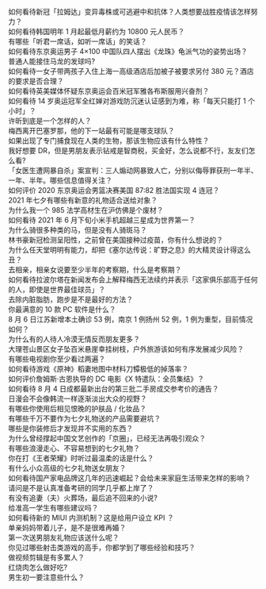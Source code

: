 如何看待新冠「拉姆达」变异毒株或可逃避中和抗体？人类想要战胜疫情该怎样努力？  
如何看待韩国明年 1 月起最低月薪约为 10800 元人民币？  
有哪些「听君一席话，如听一席话」的笑话？  
如何看待东京奥运男子 4×100 中国队四人摆出《龙珠》龟派气功的姿势出场？  
普通人能接住马龙的发球吗?  
如何看待一女子带两孩子入住上海一高级酒店后加被子被要求另付 380 元？酒店的要求是否合理？  
如何看待英美媒体怀疑东京奥运会百米冠军雅各布斯服用兴奋剂？  
如何看待 14 岁奥运冠军全红婵对游戏防沉迷认证感到为难，称「每天只能打 1 个小时」？  
许昕到底是一个怎样的人？  
梅西离开巴塞罗那，他的下一站最有可能是哪支球队？  
如果出现了专门捕食现在人类的生物，那该生物应该有什么特性？  
我好想要 DR，但是男朋友表示钻戒是智商税，买金好，怎么说都不行，友友们怎么看?  
「女医生遭网暴自杀」案宣判：三人煽动网暴致人亡，分别以侮辱罪获刑一年半、一年、半年。哪些信息值得关注？  
如何评价 2020 东京奥运会男篮决赛美国 87:82 胜法国实现 4 连冠？  
2021 年七夕有哪些有新意的礼物适合送给对象？  
为什么我一个 985 法学高材生在沪仿佛是个废材？  
如何看待 2021 年 6 月下旬小米手机超越三星成为世界第一？  
为什么骑很多种类的马，但是没有人骑斑马？  
林书豪新冠检测呈阳性，之前曾在美国接种过疫苗，你有什么想说的？  
为什么任天堂明明有能力，却把《塞尔达传说：旷野之息》的大精灵设计得这么丑？  
去相亲，相亲女说要至少半年的考察期，什么是考察期？  
如何看待拉波尔塔在新闻发布会上解释梅西无法续约并表示「这家俱乐部高于任何的人，即使是世界最佳球员」？  
去除内脏脂肪，跑步是不是最好的方法？  
你最满意的 10 款 PC 软件是什么？  
8 月 6 日江苏新增本土确诊 53 例，南京 1 例扬州 52 例，1 例为重型，目前情况如何？  
为什么有的人待人冷漠无情反而朋友更多？  
大理苍山景区女子坠百米悬崖幸挂树枝，户外旅游该如何有序发展减少风险？  
有哪些电视剧你至少看过两遍？  
如何看待游戏《原神》稻妻地图中材料刀镡极低的掉落率？  
如何评价詹姆斯·古恩执导的 DC 电影《X 特遣队：全员集结》？  
如何看待 8 月 4 日成都最新出台的第三批二手房成交参考价的通告？  
日漫会不会像韩流一样逐渐淡出大众的视野？  
有哪些你使用后相见恨晚的护肤品 / 化妆品？  
有哪些千万不要作为七夕礼物送的产品需要避坑？  
哪些是你装修后才发现并不实用的东西？  
为什么曾经撑起中国文艺创作的「京圈」，已经无法再吸引观众？  
有哪些浪漫走心、不容易想到的七夕礼物？  
你在打《王者荣耀》时听过最温柔的话是什么？  
有什么小众高级的七夕礼物送女朋友？  
如何看待国产家电品牌这几年的迅速崛起？会给未来家庭生活带来怎样的影响？  
请问是不是认真准备考研的同学几乎都上岸了？  
有没有追妻（夫）火葬场，最后追不回来的小说?  
给准高一学生有哪些建议吗？  
如何看待新的 MIUI 内测机制？这是给用户设立 KPI ？  
单亲妈妈带着儿子，是不是很难再婚？  
第一次送男朋友礼物应该送什么呢？  
你见过哪些射击类游戏的高手，你都学到了哪些经验和技巧？  
做视频剪辑是有多累人？  
红烧肉怎么做好吃?  
男生初一要注意些什么？  
